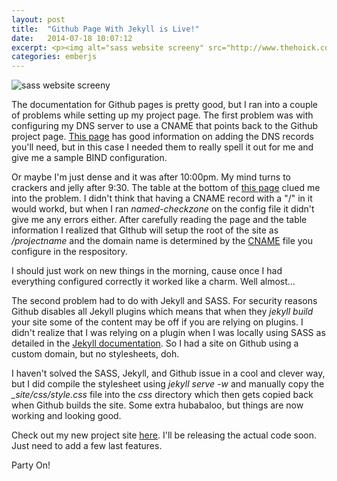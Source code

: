 ```yaml
---
layout: post
title:  "Github Page With Jekyll is Live!"
date:   2014-07-18 10:07:12
excerpt: <p><img alt="sass website screeny" src="http://www.thehoick.com/images/sass.png" /></p>
categories: emberjs
---
```

 

<p><img alt="sass website screeny" src="http://www.thehoick.com/images/sass.png" /></p>

<p>The documentation for Github pages is pretty good, but I ran into a couple of problems while setting up my project page.  The first problem was with configuring my DNS server to use a CNAME that points back to the Github project page.  <a href="https://help.github.com/articles/tips-for-configuring-a-cname-record-with-your-dns-provider" rel="nofollow">This page</a> has good information on adding the DNS records you'll need, but in this case I needed them to really spell it out for me and give me a sample BIND configuration.</p>

<p>Or maybe I'm just dense and it was after 10:00pm.  My mind turns to crackers and jelly after 9:30.  The table at the bottom of <a href="https://help.github.com/articles/about-custom-domains-for-github-pages-sites#subdomains" rel="nofollow">this page</a> clued me into the problem.  I didn't think that having a CNAME record with a "/" in it would workd, but when I ran <em>named-checkzone</em> on the config file it didn't give me any errors either.  After carefully reading the page and the table information I realized that GIthub will setup the root of the site as <em>/projectname</em> and the domain name is determined by the <a href="https://help.github.com/articles/adding-a-cname-file-to-your-repository" rel="nofollow">CNAME</a> file you configure in the respository.</p>

<p>I should just work on new things in the morning, cause once I had everything configured correctly it worked like a charm.  Well almost...</p>

<p>The second problem had to do with Jekyll and SASS.  For security reasons Github disables all Jekyll plugins which means that when they <em>jekyll build</em> your site some of the content may be off if you are relying on plugins.  I didn't realize that I was relying on a plugin when I was locally using SASS as detailed in the <a href="http://jekyllrb.com/docs/assets/" rel="nofollow">Jekyll documentation</a>.  So I had a site on Github using a custom domain, but no stylesheets, doh.</p>

<p>I haven't solved the SASS, Jekyll, and Github issue in a cool and clever way, but I did compile the stylesheet using <em>jekyll serve -w</em> and manually copy the <em>_site/css/style.css</em> file into the <em>css</em> directory which then gets copied back when Github builds the site.  Some extra hubabaloo, but things are now working and looking good.</p>

<p>Check out my new project site <a href="http://dvdpila.thehoick.com" rel="nofollow">here</a>.  I'll be releasing the actual code soon.  Just need to add a few last features.</p>

<p>Party On!</p>
 
